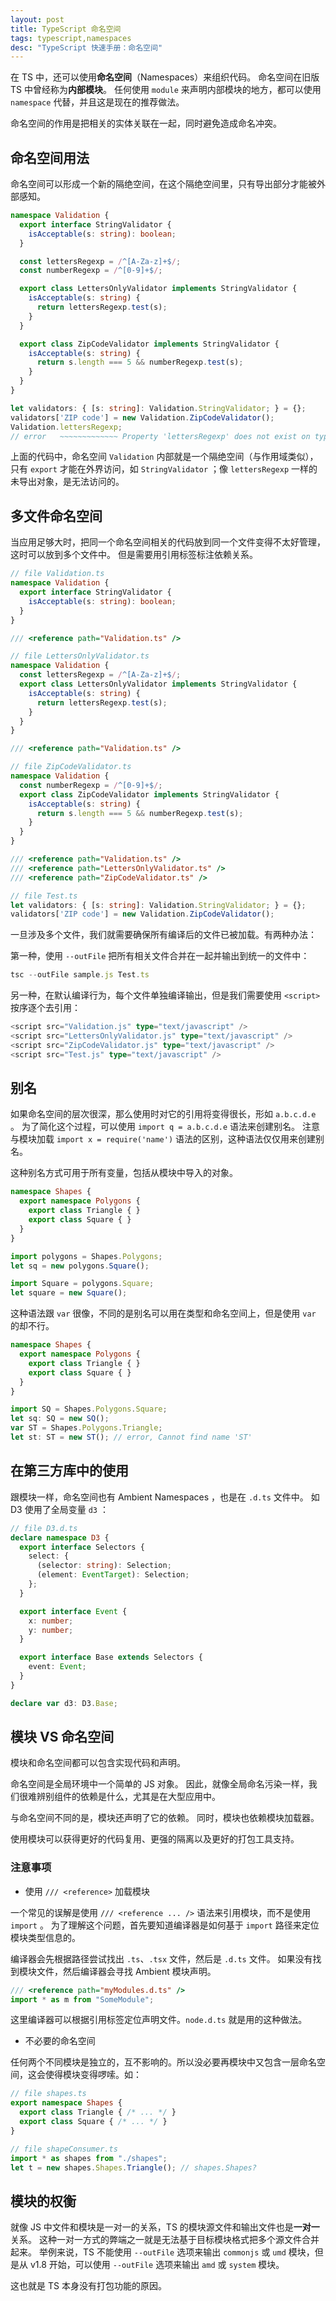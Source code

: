 ```yaml
---
layout: post
title: TypeScript 命名空间
tags: typescript,namespaces
desc: "TypeScript 快速手册：命名空间"
---
```


在 TS 中，还可以使用**命名空间**（Namespaces）来组织代码。
命名空间在旧版 TS 中曾经称为**内部模块**。
任何使用 `module` 来声明内部模块的地方，都可以使用 `namespace` 代替，并且这是现在的推荐做法。

命名空间的作用是把相关的实体关联在一起，同时避免造成命名冲突。

## 命名空间用法

命名空间可以形成一个新的隔绝空间，在这个隔绝空间里，只有导出部分才能被外部感知。

```ts
namespace Validation {
  export interface StringValidator {
    isAcceptable(s: string): boolean;
  }

  const lettersRegexp = /^[A-Za-z]+$/;
  const numberRegexp = /^[0-9]+$/;

  export class LettersOnlyValidator implements StringValidator {
    isAcceptable(s: string) {
      return lettersRegexp.test(s);
    }
  }

  export class ZipCodeValidator implements StringValidator {
    isAcceptable(s: string) {
      return s.length === 5 && numberRegexp.test(s);
    }
  }
}

let validators: { [s: string]: Validation.StringValidator; } = {};
validators['ZIP code'] = new Validation.ZipCodeValidator();
Validation.lettersRegexp;
// error   ~~~~~~~~~~~~~ Property 'lettersRegexp' does not exist on type 'typeof Validation'.
```

上面的代码中，命名空间 `Validation` 内部就是一个隔绝空间（与作用域类似），只有 `export` 才能在外界访问，如 `StringValidator` ；像 `lettersRegexp` 一样的未导出对象，是无法访问的。

## 多文件命名空间

当应用足够大时，把同一个命名空间相关的代码放到同一个文件变得不太好管理，这时可以放到多个文件中。
但是需要用引用标签标注依赖关系。

```ts
// file Validation.ts
namespace Validation {
  export interface StringValidator {
    isAcceptable(s: string): boolean;
  }
}
```

```ts
/// <reference path="Validation.ts" />

// file LettersOnlyValidator.ts
namespace Validation {
  const lettersRegexp = /^[A-Za-z]+$/;
  export class LettersOnlyValidator implements StringValidator {
    isAcceptable(s: string) {
      return lettersRegexp.test(s);
    }
  }
}
```

```ts
/// <reference path="Validation.ts" />

// file ZipCodeValidator.ts
namespace Validation {
  const numberRegexp = /^[0-9]+$/;
  export class ZipCodeValidator implements StringValidator {
    isAcceptable(s: string) {
      return s.length === 5 && numberRegexp.test(s);
    }
  }
}
```

```ts
/// <reference path="Validation.ts" />
/// <reference path="LettersOnlyValidator.ts" />
/// <reference path="ZipCodeValidator.ts" />

// file Test.ts
let validators: { [s: string]: Validation.StringValidator; } = {};
validators['ZIP code'] = new Validation.ZipCodeValidator();
```

一旦涉及多个文件，我们就需要确保所有编译后的文件已被加载。有两种办法：

第一种，使用 `--outFile` 把所有相关文件合并在一起并输出到统一的文件中：

```ts
tsc --outFile sample.js Test.ts
```

另一种，在默认编译行为，每个文件单独编译输出，但是我们需要使用 `<script>` 按序逐个去引用：

```ts
<script src="Validation.js" type="text/javascript" />
<script src="LettersOnlyValidator.js" type="text/javascript" />
<script src="ZipCodeValidator.js" type="text/javascript" />
<script src="Test.js" type="text/javascript" />
```

## 别名

如果命名空间的层次很深，那么使用时对它的引用将变得很长，形如 `a.b.c.d.e` 。
为了简化这个过程，可以使用 `import q = a.b.c.d.e` 语法来创建别名。
注意与模块加载 `import x = require('name')` 语法的区别，这种语法仅仅用来创建别名。

这种别名方式可用于所有变量，包括从模块中导入的对象。

```ts
namespace Shapes {
  export namespace Polygons {
    export class Triangle { }
    export class Square { }
  }
}

import polygons = Shapes.Polygons;
let sq = new polygons.Square();

import Square = polygons.Square;
let square = new Square();
```

这种语法跟 `var` 很像，不同的是别名可以用在类型和命名空间上，但是使用 `var` 的却不行。

```ts
namespace Shapes {
  export namespace Polygons {
    export class Triangle { }
    export class Square { }
  }
}

import SQ = Shapes.Polygons.Square;
let sq: SQ = new SQ();
var ST = Shapes.Polygons.Triangle;
let st: ST = new ST(); // error, Cannot find name 'ST'
```

## 在第三方库中的使用

跟模块一样，命名空间也有 Ambient Namespaces ，也是在 `.d.ts` 文件中。
如 D3 使用了全局变量 `d3` ：

```ts
// file D3.d.ts
declare namespace D3 {
  export interface Selectors {
    select: {
      (selector: string): Selection;
      (element: EventTarget): Selection;
    };
  }

  export interface Event {
    x: number;
    y: number;
  }

  export interface Base extends Selectors {
    event: Event;
  }
}

declare var d3: D3.Base;
```

## 模块 VS 命名空间

模块和命名空间都可以包含实现代码和声明。

命名空间是全局环境中一个简单的 JS 对象。
因此，就像全局命名污染一样，我们很难辨别组件的依赖是什么，尤其是在大型应用中。

与命名空间不同的是，模块还声明了它的依赖。
同时，模块也依赖模块加载器。

使用模块可以获得更好的代码复用、更强的隔离以及更好的打包工具支持。

### 注意事项

* 使用 `/// <reference>` 加载模块

一个常见的误解是使用 `/// <reference ... />` 语法来引用模块，而不是使用 `import` 。
为了理解这个问题，首先要知道编译器是如何基于 `import` 路径来定位模块类型信息的。

编译器会先根据路径尝试找出 `.ts`、`.tsx` 文件，然后是 `.d.ts` 文件。
如果没有找到模块文件，然后编译器会寻找 Ambient 模块声明。

```ts
/// <reference path="myModules.d.ts" />
import * as m from "SomeModule";
```

这里编译器可以根据引用标签定位声明文件。`node.d.ts` 就是用的这种做法。

* 不必要的命名空间

任何两个不同模块是独立的，互不影响的。所以没必要再模块中又包含一层命名空间，这会使得模块变得啰嗦。如：

```ts
// file shapes.ts
export namespace Shapes {
  export class Triangle { /* ... */ }
  export class Square { /* ... */ }
}
```

```ts
// file shapeConsumer.ts
import * as shapes from "./shapes";
let t = new shapes.Shapes.Triangle(); // shapes.Shapes?
```

## 模块的权衡

就像 JS 中文件和模块是一对一的关系，TS 的模块源文件和输出文件也是**一对一**关系。
这种一对一方式的弊端之一就是无法基于目标模块格式把多个源文件合并起来。
举例来说，TS 不能使用 `--outFile` 选项来输出 `commonjs` 或 `umd` 模块，但是从 v1.8 开始，可以使用 `--outFile` 选项来输出 `amd` 或 `system` 模块。

这也就是 TS 本身没有打包功能的原因。